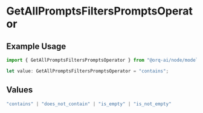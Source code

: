 # GetAllPromptsFiltersPromptsOperator

## Example Usage

```typescript
import { GetAllPromptsFiltersPromptsOperator } from "@orq-ai/node/models/operations";

let value: GetAllPromptsFiltersPromptsOperator = "contains";
```

## Values

```typescript
"contains" | "does_not_contain" | "is_empty" | "is_not_empty"
```